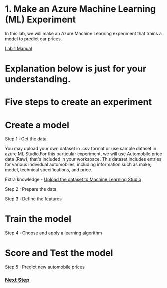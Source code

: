 # 1. Make an Azure Machine Learning (ML) Experiment

In this lab, we will make an Azure Machine Learning experiment that trains a model to predict car prices.

[Lab 1 Manual](https://docs.microsoft.com/en-us/azure/machine-learning/studio/create-experiment)

# Explanation below is just for your understanding.
# Five steps to create an experiment 

# Create a model

Step 1 : Get the data

You may upload your own dataset in .csv format or use sample dataset in azure ML Studio.For this particular experiment, we will use 
Automobile price data (Raw), that's included in your workspace. This dataset includes entries for various individual automobiles, including information such as make, model, technical specifications, and price.

Extra knowledge - 
[Upload the dataset to Machine Learning Studio](https://docs.microsoft.com/en-us/azure/machine-learning/studio/walkthrough-2-upload-data) 


Step 2 : Prepare the data 

Step 3 : Define the features 


#  Train the model 

Step 4 : Choose and apply a learning algorithm

# Score and Test the model 

Step 5 : Predict new automobile prices


### [Next Step](STEP2.md)
